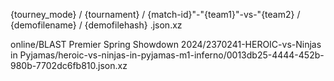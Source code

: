 

{tourney_mode} / {tournament} / {match-id}"-"{team1}"-vs-"{team2} / {demofilename} / {demofilehash} .json.xz

online/BLAST Premier Spring Showdown 2024/2370241-HEROIC-vs-Ninjas in Pyjamas/heroic-vs-ninjas-in-pyjamas-m1-inferno/0013db25-4444-452b-980b-7702dc6fb810.json.xz

